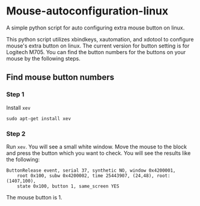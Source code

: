 # Mouse-autoconfiguration-linux
A simple python script for auto configuring extra mouse button on linux.

This python script utilizes xbindkeys, xautomation, and xdotool to configure mouse's extra button on linux.
The current version for button setting is for Logitech M705.
You can find the button numbers for the buttons on your mouse by the following steps.

## Find mouse button numbers
### Step 1
Install ```xev```
```
sudo apt-get install xev
```            
### Step 2
Run ```xev```. You will see a small white window. Move the mouse to the block and press the button which you want to check.
You will see the results like the following:
```
ButtonRelease event, serial 37, synthetic NO, window 0x4200001,
    root 0x100, subw 0x4200002, time 25443907, (24,48), root:(1407,100),
    state 0x100, button 1, same_screen YES
```   
The mouse button is 1.
